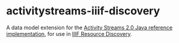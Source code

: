 # activitystreams-iiif-discovery
A data model extension for the [Activity Streams 2.0 Java reference implementation](https://github.com/OpenSocial/activitystreams), for use in [IIIF Resource Discovery](https://github.com/azaroth42/activitystreams-discovery).

